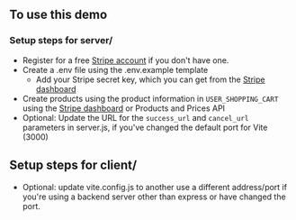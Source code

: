 ## To use this demo

### Setup steps for server/

- Register for a free [Stripe account](https://dashboard.stripe.com/register) if you don't have one.
- Create a .env file using the .env.example template
  - Add your Stripe secret key, which you can get from the [Stripe dashboard](https://dashboard.stripe.com)
- Create products using the product information in `USER_SHOPPING_CART` using the [Stripe dashboard](https://dashboard.stripe.com) or Products and Prices API
- Optional: Update the URL for the `success_url` and `cancel_url` parameters in server.js, if you've changed the default port for Vite (3000)

## Setup steps for client/

- Optional: update vite.config.js to another use a different address/port if you're using a backend server other than express or have changed the port.
